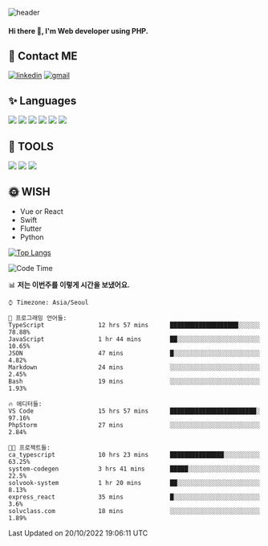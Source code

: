 ![header](https://capsule-render.vercel.app/api?type=waving&color=auto&height=300&section=header&text=Elin&fontSize=90&animation=twinkling)

#### Hi there 👋, I'm <b>Web developer</b> using PHP. ####

<!--
- 🔭 I’m currently working on Uniwill
- 🌱 I’m currently learning Vue or React or Python.
-->

<!---#### I am PHP developer --->

## 💌 Contact ME ###
[<img src='https://img.shields.io/badge/-EunjiKo-%230A66C2?style=flat-square&logo=LinkedIn&logoColor=white' alt='linkedin'>](https://www.linkedin.com/in/https://www.linkedin.com/in/eunji-ko-00a907164//)  [<img src='https://img.shields.io/badge/-einee214%40gmail.com-%23EA4335?style=flat-square&logo=Gmail&logoColor=white' alt='gmail'>](einee214@gmail.com)  


## ✨ Languages
<img src='https://img.shields.io/badge/-PHP-%23777BB4?style=for-the-badge&logo=PHP&logoColor=white'> <img src='https://img.shields.io/badge/-Laravel-%23FF2D20?style=for-the-badge&logo=Laravel&logoColor=white'> <img src='https://img.shields.io/badge/Jquery-%230769AD?style=for-the-badge&logo=Jquery&logoColor=white'> <img src='https://img.shields.io/badge/CSS3-%231572B6?style=for-the-badge&logo=CSS3&logoColor=white'> <img src='https://img.shields.io/badge/Bootstrap-%237952B3?style=for-the-badge&logo=Bootstrap&logoColor=white' > <img src='https://img.shields.io/badge/MySQL-%234479A1?style=for-the-badge&logo=MySQL&logoColor=white' >

## 🌷 TOOLS
<img src='https://img.shields.io/badge/PHPSTORM-%23000000?style=for-the-badge&logo=PhpStorm&logoColor=white' > <img src='https://img.shields.io/badge/GitLab-%23FCA121?style=for-the-badge&logo=GitLab&logoColor=white' > <img src='https://img.shields.io/badge/GitHub-%23181717?style=for-the-badge&logo=GitHub&logoColor=white'>


## 🌞 WISH
- Vue or React
- Swift
- Flutter
- Python


[![Top Langs](https://github-readme-stats.vercel.app/api/top-langs/?username=ein214&layout=compact)](https://github.com/anuraghazra/github-readme-stats)

<!--START_SECTION:waka-->
![Code Time](http://img.shields.io/badge/Code%20Time-2%2C337%20hrs%2012%20mins-blue)

📊 **저는 이번주를 이렇게 시간을 보냈어요.** 

```text
⌚︎ Timezone: Asia/Seoul

💬 프로그래밍 언어들: 
TypeScript               12 hrs 57 mins      ███████████████████░░░░░░   78.88% 
JavaScript               1 hr 44 mins        ██░░░░░░░░░░░░░░░░░░░░░░░   10.65% 
JSON                     47 mins             █░░░░░░░░░░░░░░░░░░░░░░░░   4.82% 
Markdown                 24 mins             ░░░░░░░░░░░░░░░░░░░░░░░░░   2.45% 
Bash                     19 mins             ░░░░░░░░░░░░░░░░░░░░░░░░░   1.93%

🔥 에디터들: 
VS Code                  15 hrs 57 mins      ████████████████████████░   97.16% 
PhpStorm                 27 mins             ░░░░░░░░░░░░░░░░░░░░░░░░░   2.84%

🐱‍💻 프로젝트들: 
ca_typescript            10 hrs 23 mins      ███████████████░░░░░░░░░░   63.25% 
system-codegen           3 hrs 41 mins       █████░░░░░░░░░░░░░░░░░░░░   22.5% 
solvook-system           1 hr 20 mins        ██░░░░░░░░░░░░░░░░░░░░░░░   8.13% 
express_react            35 mins             █░░░░░░░░░░░░░░░░░░░░░░░░   3.6% 
solvclass.com            18 mins             ░░░░░░░░░░░░░░░░░░░░░░░░░   1.89%

```


 Last Updated on 20/10/2022 19:06:11 UTC
<!--END_SECTION:waka-->

<!---![GitHub stats](https://github-readme-stats.vercel.app/api?username=ein214&show_icons=true&theme=dracula)  --->



